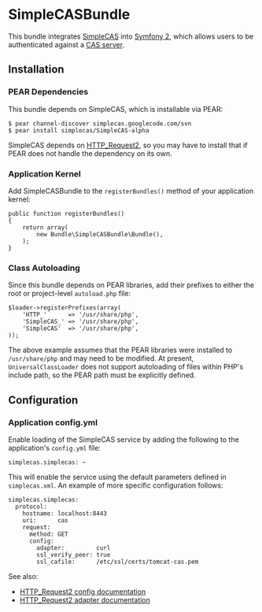 # SimpleCASBundle

This bundle integrates [SimpleCAS](http://code.google.com/p/simplecas/) into
[Symfony 2](http://github.com/symfony/symfony), which allows users to be
authenticated against a [CAS server](http://www.jasig.org/cas).

## Installation

### PEAR Dependencies

This bundle depends on SimpleCAS, which is installable via PEAR:

    $ pear channel-discover simplecas.googlecode.com/svn
    $ pear install simplecas/SimpleCAS-alpha

SimpleCAS depends on [HTTP_Request2](http://pear.php.net/package/HTTP_Request2),
so you may have to install that if PEAR does not handle the dependency on its own.

### Application Kernel

Add SimpleCASBundle to the `registerBundles()` method of your application kernel:

    public function registerBundles()
    {
        return array(
            new Bundle\SimpleCASBundle\Bundle(),
        );
    }

### Class Autoloading

Since this bundle depends on PEAR libraries, add their prefixes to either the
root or project-level `autoload.php` file:

    $loader->registerPrefixes(array(
        'HTTP_'      => '/usr/share/php',
        'SimpleCAS_' => '/usr/share/php',
        'SimpleCAS'  => '/usr/share/php',
    ));

The above example assumes that the PEAR libraries were installed to `/usr/share/php`
and may need to be modified.  At present, `UniversalClassLoader` does not support
autoloading of files within PHP's include path, so the PEAR path must be explicitly
defined.

## Configuration

### Application config.yml

Enable loading of the SimpleCAS service by adding the following to the application's
`config.yml` file:

    simplecas.simplecas: ~

This will enable the service using the default parameters defined in `simplecas.xml`.
An example of more specific configuration follows: 

    simplecas.simplecas:
      protocol:
        hostname: localhost:8443
        uri:      cas
        request:
          method: GET
          config:
            adapter:         curl
            ssl_verify_peer: true
            ssl_cafile:      /etc/ssl/certs/tomcat-cas.pem

See also:

 * [HTTP_Request2 config documentation](http://pear.php.net/manual/en/package.http.http-request2.config.php)
 * [HTTP_Request2 adapter documentation](http://pear.php.net/manual/en/package.http.http-request2.adapters.php)
